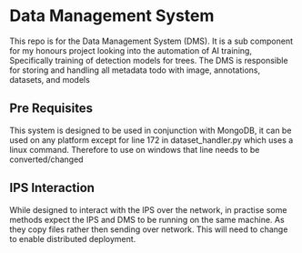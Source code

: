 # Data Management System
This repo is for the Data Management System (DMS). It is a sub component for my honours project looking into the automation of AI training, Specifically training of detection models for trees. The DMS is responsible for storing and handling all metadata todo with image, annotations, datasets, and models


## Pre Requisites 

This system is designed to be used in conjunction with MongoDB, it can be used on any platform except for line 172 in dataset_handler.py which uses a linux command. Therefore to use on windows that line needs to be converted/changed

## IPS Interaction 
While designed to interact with the IPS over the network, in practise some methods expect the IPS and DMS to be running on the same machine. As they copy files rather then sending over network. This will need to change to enable distributed deployment. 
